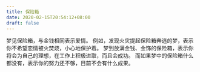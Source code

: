 ```yaml
---
title: 保险箱
date: 2020-02-15T20:54:12+08:00
draft: false
---
```


梦见保险箱，与金钱相同表示爱情。
例如，发现火灾提起保险箱奔逃的梦，表示你不希望恋情被火焚烧，小心地保护着。
梦到放满金钱、金饰的保险箱，表示你将会为自己的理想，在工作上积极进取，而且会成功。
而如果梦中的保险箱什么都没有，表示你的努力还不够，目前不会有什么成果。

